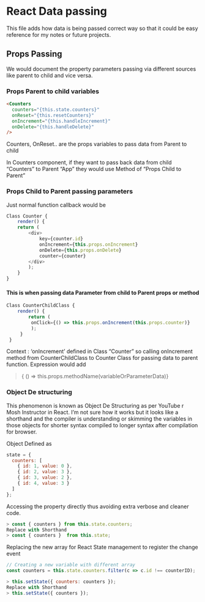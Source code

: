 # React Data passing

This file adds how data is being passed correct way so that it could be easy reference for my notes or future projects.

## Props Passing

We would document the property parameters passing via different sources like parent to child and vice versa.

### Props Parent to child variables

```html
<Counters
  counters="{this.state.counters}"
  onReset="{this.resetCounters}"
  onIncrement="{this.handleIncrement}"
  onDelete="{this.handleDelete}"
/>
```

Counters, OnReset.. are the props variables to pass data from Parent to child

In Counters component, if they want to pass back data from child “Counters” to Parent “App”
they would use Method of “Props Child to Parent”

### Props Child to Parent passing parameters

Just normal function callback would be

```javascript
Class Counter {
	render() {
    return (
	    <div>
			key={counter.id}
			onIncrement={this.props.onIncrement}
			onDelete={this.props.onDelete}
			counter={counter}
		</div>
		);
	}
}

```

#### This is when passing data Parameter from child to Parent props or method

```javascript
Class CounterChildClass {
	render() {
		return (
		 onClick={() => this.props.onIncrement(this.props.counter)}
		 );
	 }
 }
```

Context : ‘onIncrement’ defined in Class “Counter” so calling onIncrement method from CounterChildClass to Counter Class for passing data to parent function.
Expression would add

> { () => this.props.methodName(variableOrParameterData)}

### Object De structuring

This phenomenon is known as Object De Structuring as per YouTube r Mosh Instructor in React. I’m not sure how it works but it looks like a shorthand and the compiler is understanding or skimming the variables in those objects for shorter syntax compiled to longer syntax after compilation for browser.

Object Defined as

```javascript
state = {
  counters: [
    { id: 1, value: 0 },
    { id: 2, value: 3 },
    { id: 3, value: 2 },
    { id: 4, value: 3 }
  ]
};
```

Accessing the property directly thus avoiding extra verbose and cleaner code.

```javascript
> const { counters } from this.state.counters;
Replace with Shorthand
> const { counters }  from this.state;
```

Replacing the new array for React State management to register the change event

```javascript
// Creating a new variable with different array
const counters = this.state.counters.filter(c => c.id !== counterID);

> this.setState({ counters: counters });
Replace with Shorthand
> this.setState({ counters });
```
